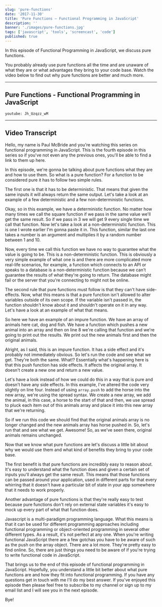 ```yaml
---
slug: 'pure-functions'
date: '2017-11-30'
title: 'Pure Functions – Functional Programming in JavaScript'
description: ''
banner: './images/pure-functions.jpg'
tags: ['javascript', 'tools', 'screencast', 'code']
published: true
---
```


In this episode of Functional Programming in JavaScript, we discuss pure functions.

You probably already use pure functions all the time and are unaware of what they are or what advantages they bring to your code base. Watch the video below to find out why pure functions are better and much more.

---

## Pure Functions - Functional Programming in JavaScript

`youtube: Jh_Uzqzz_wM`

---

## Video Transcript

Hello, my name is Paul McBride and you're watching this series on functional programming in JavaScript. This is the fourth episode in this series so if you've not even any the previous ones, you'll be able to find a link to them up here.

In this episode, we're gonna be talking about pure functions what they are and how to use them. So what is a pure function? For a function to be considered pure it has to follow two simple rules.

The first one is that it has to be deterministic. That means that given the same inputs it will always return the same output. Let's take a look at an example of a few deterministic and a few non-deterministic functions.

Okay, so in this example, we have a deterministic function. No matter how many times we call the square function if we pass in the same value we'll get the same result. So if we pass in 3 we will get 9 every single time we call that function. Now let's take a look at a non-deterministic function. This is one I wrote earlier I'm gonna paste it in. This function, similar the last one takes a number is an argument and multiplies it by a random number between 1 and 10.

Now, every time we call this function we have no way to guarantee what the value is going to be. This is a non-deterministic function. This is obviously a very simple example of what one is and there are more complicated more real-life scenarios, for example, a function which connects to an API or speaks to a database is a non-deterministic function because we can't guarantee the results of what they're going to return. The database might fail or the server that you're connecting to might not be online.

The second rule that pure functions must follow is that they can't have side-effects. Now, what this means is that a pure function isn't allowed to alter variables outside of its own scope. If the variable isn't passed in, the function shouldn't know about it and shouldn't operate on it in any way. Let's have a look at an example of what that means.

So here we have an example of an impure function. We have an array of animals here cat, dog and fish. We have a function which pushes a new animal into an array and then on line 8 we're calling that function and we're going to print out the results. We print out the new animals first and then the original animals.

Alright, as I said, this is an impure function. It has a side effect and it's probably not immediately obvious. So let's run the code and see what we get. They're both the same. What!? Essentially what's happening here is that this push function has side effects. It affects the original array. It doesn't create a new one and return a new value.

Let's have a look instead of how we could do this in a way that is pure and doesn't have any side effects. In this example, I've altered the code very slightly on line four. Instead of using `array.push` to add the horse into the new array, we're using the spread syntax. We create a new array, we add the animal, in this case, a horse to the start of that and then, we use spread to pluck each item out of this animals array and place it into this new array that we're returning.

So if we run this code we should find that the original animals array is no longer changed and the new animals array has horse pushed in. So, let's run that and see what we get. Awesome! So, as we've seen there, original animals remains unchanged.

Now that we know what pure functions are let's discuss a little bit about why we would use them and what kind of benefits they bring to your code base.

The first benefit is that pure functions are incredibly easy to reason about. It's easy to understand what the function does and given a certain set of inputs you'll always get the same result. This means that those functions can be passed around your application, used in different parts for that every whirring that it doesn't have a particular bit of state in your app somewhere that it needs to work properly.

Another advantage of pure functions is that they're really easy to test because pure functions don't rely on external state variables it's easy to mock up every part of what that function does.

Javascript is a multi-paradigm programming language. What this means is that it can be used for different programming approaches including functional programming or object-oriented programming in several other different types. As a result, it's not perfect at any one. When you're writing functional JavaScript there are a few gotchas you have to be aware of such as the push on the array object. There are a lot more. They're pretty easy to find online. So, there are just things you need to be aware of if you're trying to write functional code in JavaScript.

That brings us to the end of this episode of functional programming in JavaScript. Hopefully, you understand a little bit better about what pure functions are and how they fit into functional programming. If you have any questions get in touch with me I'll do my best answer. If you've enjoyed this episode then please feel free to subscribe to my channel or sign up to my email list and I will see you in the next episode.

Bye!
